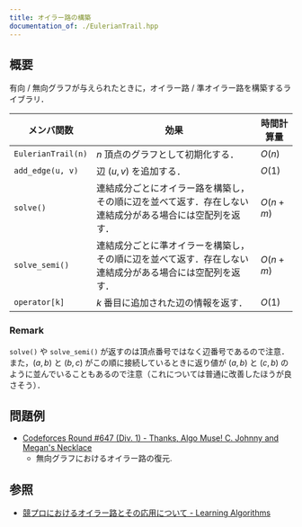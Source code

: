 ```yaml
---
title: オイラー路の構築
documentation_of: ./EulerianTrail.hpp
---
```


## 概要
有向 / 無向グラフが与えられたときに，オイラー路 / 準オイラー路を構築するライブラリ．

| メンバ関数         | 効果                                                                                                     | 時間計算量 |
| ------------------ | -------------------------------------------------------------------------------------------------------- | ---------- |
| `EulerianTrail(n)` | $n$ 頂点のグラフとして初期化する．                                                                       | $O(n)$     |
| `add_edge(u, v)`   | 辺 $(u, v)$ を追加する．                                                                                 | $O(1)$     |
| `solve()`          | 連結成分ごとにオイラー路を構築し，その順に辺を並べて返す．存在しない連結成分がある場合には空配列を返す． | $O(n + m)$ |
| `solve_semi()`     | 連結成分ごとに準オイラーを構築し，その順に辺を並べて返す．存在しない連結成分がある場合には空配列を返す． | $O(n + m)$ |
| `operator[k]`      | $k$ 番目に追加された辺の情報を返す．                                                                     | $O(1)$     |

### Remark
`solve()` や `solve_semi()` が返すのは頂点番号ではなく辺番号であるので注意．また，$(a, b)$ と $(b, c)$ がこの順に接続しているときに返り値が $(a, b)$ と $(c, b)$ のように並んでいることもあるので注意（これについては普通に改善したほうが良さそう）．

## 問題例
- [Codeforces Round #647 (Div. 1) - Thanks, Algo Muse! C. Johnny and Megan's Necklace](https://codeforces.com/contest/1361/problem/C)
  - 無向グラフにおけるオイラー路の復元.

## 参照
- [競プロにおけるオイラー路とその応用について - Learning Algorithms](https://kokiymgch.hatenablog.com/entry/2017/12/07/193238)
